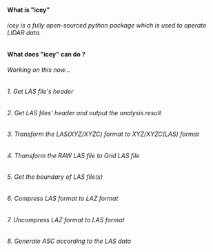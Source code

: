 #### What is "icey"
###### icey is a fully open-sourced python package which is used to operate LIDAR data.

#### What does "icey" can do ?

###### Working on this now...
###### 1. Get LAS file's header
###### 2. Get LAS files' header and output the analysis result
###### 3. Transform the LAS(XYZ/XYZC) format to XYZ/XYZC(LAS) format
###### 4. Thansform the RAW LAS file to Grid LAS file
###### 5. Get the boundary of LAS file(s)
###### 6. Compress LAS format to LAZ format
###### 7. Uncompress LAZ format to LAS format
###### 8. Generate ASC according to the LAS data
